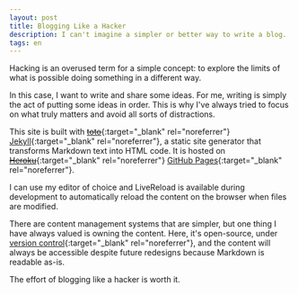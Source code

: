 ```yaml
---
layout: post
title: Blogging Like a Hacker
description: I can't imagine a simpler or better way to write a blog.
tags: en
---
```


Hacking is an overused term for a simple concept: to explore the limits of what
is possible doing something in a different way.

In this case, I want to write and share some ideas. For me, writing is simply
the act of putting some ideas in order. This is why I've always tried to focus
on what truly matters and avoid all sorts of distractions.

This site is built with [<s>toto</s>][2]{:target="_blank" rel="noreferrer"}
[Jekyll][1]{:target="_blank" rel="noreferrer"}, a static site generator that transforms Markdown
text into HTML code. It is hosted on [<s>Heroku</s>][3]{:target="_blank" rel="noreferrer"}
[GitHub Pages][4]{:target="_blank" rel="noreferrer"}.

I can use my editor of choice and LiveReload is available during development to
automatically reload the content on the browser when files are modified.

There are content management systems that are simpler, but one thing I have
always valued is owning the content. Here, it's open-source, under [version control][5]{:target="_blank" rel="noreferrer"},
and the content will always be accessible despite future redesigns because
Markdown is readable as-is.

The effort of blogging like a hacker is worth it.


[1]: https://jekyllrb.com/
[2]: https://github.com/cloudhead/toto
[3]: https://www.heroku.com/
[4]: https://pages.github.com/
[5]: https://github.com/arturoherrero/arturoherrero.com
